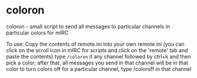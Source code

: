 # coloron
coloron - small script to send all messages to particular channels in particular colors for mIRC

To use:
Copy the contents of remote.ini into your own remote.ini (you can click on the scroll icon in mIRC for scripts and click on the 'remote' tab and paste the contents)
type `/coloron` it any channel followed by ctrl+k and then pick a color; after that, all messages you send in that channel will be in that color
to turn colors off for a particular channel, type /coloroff in that channel


